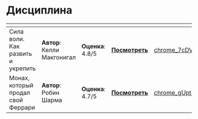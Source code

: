# Дисциплина

<table data-view="cards"><thead><tr><th></th><th></th><th></th><th></th><th data-hidden data-card-cover data-type="files"></th></tr></thead><tbody><tr><td>Сила воли. Как развить и укрепить</td><td><strong>Автор</strong>: Келли Макгонигал</td><td><strong>Оценка</strong>: 4.8/5</td><td><a href="https://www.litres.ru/kelli-makgonigal/sila-voli-kak-razvit-i-ukrepit/"><strong>Посмотреть</strong></a></td><td><a href="../../../.gitbook/assets/chrome_7cDVcFxbdh.png">chrome_7cDVcFxbdh.png</a></td></tr><tr><td>Монах, который продал свой Феррари</td><td><strong>Автор</strong>: Робин Шарма</td><td><strong>Оценка</strong>: 4.7/5</td><td><a href="https://www.litres.ru/robin-sharma/monah-kotoryy-prodal-svoy-ferrari/"><strong>Посмотреть</strong></a></td><td><a href="../../../.gitbook/assets/chrome_gUpt4BR8RD.png">chrome_gUpt4BR8RD.png</a></td></tr></tbody></table>
